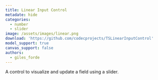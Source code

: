 ```yaml
---
title: Linear Input Control
metadate: hide
categories:
  - number
  - slider
image: /assets/images/linear.png
download: 'https://github.com/codecprojects/TSLinearInputControl'
model_support: true
canvas_support: false
authors:
  - giles_forde
---
```


A control to visualize and update a field using a slider.
